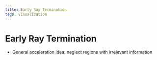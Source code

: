 ```yaml
---
title: Early Ray Termination
tags: visualization
---
```


# Early Ray Termination
- General acceleration idea: neglect regions with irrelevant information


















































